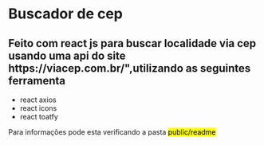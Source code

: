 <h1>Buscador de cep</h1>

<h2>Feito com react js para buscar localidade via cep usando uma api do site https://viacep.com.br/",utilizando as seguintes ferramenta</h2>
<ul>
<li>react axios</li>
<li>react icons</li>
<li>react toatfy</li>
</ul>
<footer>Para informações pode esta verificando a pasta <mark>public/readme</mark></footer>
